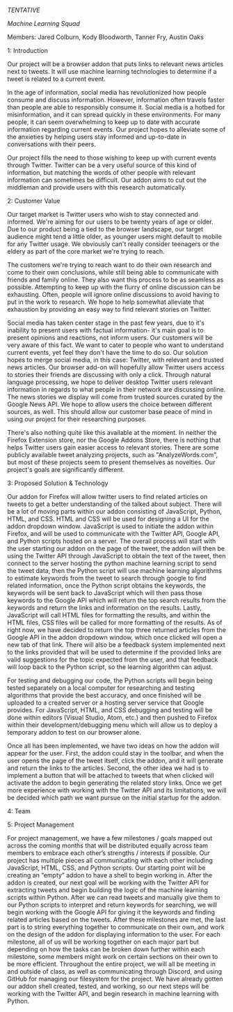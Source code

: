 *TENTATIVE*
 

*Machine Learning Squad*

Members:
Jared Colburn,
Kody Bloodworth,
Tanner Fry,
Austin Oaks

1: Introduction

Our project will be a browser addon that puts links to relevant news articles next to tweets. It will use machine learning technologies to determine if a tweet is related to a current event.

In the age of information, social media has revolutionized how people consume and discuss information. 
However, information often travels faster than people are able to responsibly consume it. 
Social media is a hotbed for misinformation, and it can spread quickly in these environments.
For many people, it can seem overwhelming to keep up to date with accurate information regarding current events.
Our project hopes to alleviate some of the anxieties by helping users stay informed and up-to-date in conversations with their peers.

Our project fills the need to those wishing to keep up with current events through Twitter. Twitter can be a very useful source of this kind of information, but matching the words of other people with relevant information can sometimes be difficult. Our addon aims to cut out the middleman and provide users with this research automatically.

2: Customer Value

Our target market is Twitter users who wish to stay connected and informed. We're aiming for our users to be twenty years of age or older. Due to our product being a tied to the browser landscape, our target audience might tend a little older, as younger users might default to mobile for any Twitter usage. We obviously can't really consider teenagers or the eldery as part of the core market we're trying to reach.

The customers we're trying to reach want to do their own research and come to their own conclusions,
while still being able to communicate with friends and family online. They also want this process to be as seamless as possible. Attempting to keep up with the flurry of online discussion can be exhausting. Often, people will ignore online discussions to avoid having to put in the work to research. We hope to help somewhat alleviate that exhaustion by providing an easy way to find relevant stories on Twitter.

Social media has taken center stage in the past few years, due to it's inability to present users with factual information- it's main goal is to present opinions and reactions, not inform users. Our customers will be very aware of this fact. We want to cater to people who want to understand current events, yet feel they don't have the time to do so. Our solution hopes to merge social media, in this case: Twitter, with relevant and trusted news articles. Our browser add-on will hopefully allow Twitter users access to stories their friends are discussing with only a click. Through natural language processing, we hope to deliver desktop Twitter users relevant information in regards to what people in their network are discussing online. The news stories we display will come from trusted sources curated by the Google News API. We hope to allow users the choice between different sources, as well. This should allow our customer base peace of mind in using our project for their researching purposes.

There's also nothing quite like this available at the moment. In neither the Firefox Extension store, nor the Google Addons Store, there is nothing that helps Twitter users gain easier access to relevant stories. There are some publicly available tweet analyzing projects, such as "AnalyzeWords.com", but most of these projects seem to present themselves as novelties. Our project's goals are significantly different.



3: Proposed Solution & Technology

   Our addon for Firefox will allow twitter users to find related articles on tweets to get a better understanding of the talked about subject. There will be a lot of moving parts within our addon consisting of JavaScript, Python, HTML, and CSS. HTML and CSS will be used for designing a UI for the addon dropdown window. JavaScript is used to initiate the addon within Firefox, and will be used to communicate with the Twitter API, Google API, and Python scripts hosted on a server. The overall process will start with the user starting our addon on the page of the tweet, the addon will then be using the Twitter API through JavaScript to obtain the text of the tweet, then connect to the server hosting the python machine learning script to send the tweet data, then the Python script will use machine learning algorithms to estimate keywords from the tweet to search through google to find related information, once the Python script obtains the keywords, the keywords will be sent back to JavaScript which will then pass those keywords to the Google API which will return the top search results from the keywords and return the links and information on the results. Lastly, JavaScript will call HTML files for formatting the results, and within the HTML files, CSS files will be called for more formatting of the results. As of right now, we have decided to return the top three returned articles from the Google API in the addon dropdown window, which once clicked will open a new tab of that link. There will also be a feedback system implemented next to the links provided that will be used to determine if the provided links are valid suggestions for the topic expected from the user, and that feedback will loop back to the Python script, so the learning algorithm can adjust.
   
   For testing and debugging our code, the Python scripts will begin being tested separately on a local computer for researching and testing algorithms that provide the best accuracy, and once finished will be uploaded to a created server or a hosting server service that Google provides. For JavaScript, HTML, and CSS debugging and testing will be done within editors (Visual Studio, Atom, etc.) and then pushed to Firefox within their development/debugging menu which will allow us to deploy a temporary addon to test on our browser alone. 
   
   Once all has been implemented, we have two ideas on how the addon will appear for the user. First, the addon could stay in the toolbar, and when the user opens the page of the tweet itself, click the addon, and it will generate and return the links to the articles. Second, the other idea we had is to implement a button that will be attached to tweets that when clicked will activate the addon to begin generating the related story links. Once we get more experience with working with the Twitter API and its limitations, we will be decided which path we want pursue on the initial startup for the addon. 


4: Team

5: Project Management

   For project management, we have a few milestones / goals mapped out across the coming months that will be distributed equally across team members to embrace each other’s strengths / interests if possible. Our project has multiple pieces all communicating with each other including JavaScript, HTML, CSS, and Python scripts. Our starting point will be creating an “empty” addon to have a shell to begin working in. After the addon is created, our next goal will be working with the Twitter API for extracting tweets and begin building the logic of the machine learning scripts within Python. After we can read tweets and manually give them to our Python scripts to interpret and return keywords for searching, we will begin working with the Google API for giving it the keywords and finding related articles based on the tweets. After these milestones are met, the last part is to string everything together to communicate on their own, and work on the design of the addon for displaying information to the user. For each milestone, all of us will be working together on each major part but depending on how the tasks can be broken down further within each milestone, some members might work on certain sections on their own to be more efficient. Throughout the entire project, we will all be meeting in and outside of class, as well as communicating through Discord, and using GitHub for managing our filesystem for the project. We have already gotten our addon shell created, tested, and working, so our next steps will be working with the Twitter API, and begin research in machine learning with Python.
